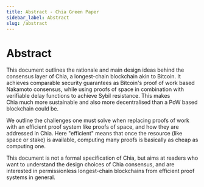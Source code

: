 ```yaml
---
title: Abstract - Chia Green Paper
sidebar_label: Abstract
slug: /abstract
---
```


# Abstract

 This document outlines the rationale and main design ideas behind the consensus layer of Chia, a longest-chain blockchain akin to Bitcoin. It achieves comparable security guarantees as Bitcoin's proof of work based Nakamoto consensus, while using proofs of space in combination with verifiable delay functions to achieve Sybil resistance. This makes Chia much more sustainable and also more decentralised than a PoW based blockchain could be.

We outline the challenges one must solve when replacing proofs of work with an efficient proof system like proofs of space, and how they are addressed in Chia. Here "efficient" means that once the resource (like space or stake) is available, computing many proofs is basically as cheap as computing one.

This document is not a formal specification of Chia, but aims at readers who want to understand the design choices of Chia consensus, and are interested in permissionless longest-chain blockchains from efficient proof systems in general.
